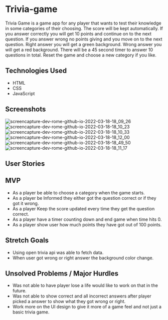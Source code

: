 # Trivia-game

Trivia Game is a game app for any player that wants to test their knowledge in some 
categories of their choosing. The score will be kept automatically. If you answer 
correctly you will get 10 points and continue on to the next question. If you answer 
wrong no points giving and you move on to the next question. Right answer you will get a 
green background. Wrong answer you will get a red background. There will be a 45 second 
timer to answer 10 questions in total. Reset the game and choose a new category if you like.

## Technologies Used

* HTML
* CSS
* JavaScript

## Screenshots

![screencapture-dev-rome-github-io-2022-03-18-18_09_26](https://user-images.githubusercontent.com/84602714/159093677-e595b34d-3ff9-46dc-9d15-a4c40e6304c3.png)
![screencapture-dev-rome-github-io-2022-03-18-18_10_23](https://user-images.githubusercontent.com/84602714/159093690-7b3ca317-a1f1-4998-96af-429a96a99a7a.png)
![screencapture-dev-rome-github-io-2022-03-18-18_10_33](https://user-images.githubusercontent.com/84602714/159093695-d9c3b9be-cea3-47bd-ac06-90a92b1de866.png)
![screencapture-dev-rome-github-io-2022-03-18-18_12_00](https://user-images.githubusercontent.com/84602714/159093708-f50f049b-7d22-494c-8bca-55db496b38a4.png)
![screencapture-dev-rome-github-io-2022-03-18-18_49_50](https://user-images.githubusercontent.com/84602714/159094279-06db77ec-bc93-42c2-b63b-672d2ddf9c3a.png)
![screencapture-dev-rome-github-io-2022-03-18-18_11_17](https://user-images.githubusercontent.com/84602714/159094287-ca32fec8-1ddf-40c6-b5ec-702299fe3c38.png)

## User Stories

## MVP ##
* As a player be able to choose a category when the game starts.
* As a player be Informed they either got the question correct or if they got it wrong.
* As a player Keep the score updated every time they get the question correct.
* As a player have a timer counting down and end game when time hits 0.
* As a player show user how much points they have got out of 100 points.

## Stretch Goals

* Using open trivia api was able to fetch data.
* When user got wrong or right answer the background color change.

## Unsolved Problems / Major Hurdles

* Was not able to have player lose a life would like to work on that in the future.
* Was not able to show correct and all incorrect answers after player picked a answer to show what they got wrong or right.
* Work more on the UI design to give it more of a game feel and not just a basic trivia game.
